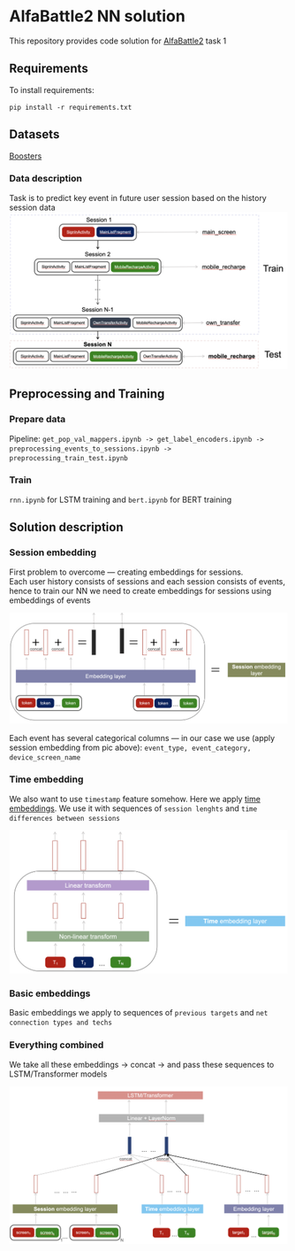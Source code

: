 # AlfaBattle2 NN solution

This repository provides code solution for [AlfaBattle2](https://alfabattle.ru/2) task 1 

## Requirements

To install requirements:

```setup
pip install -r requirements.txt
```

## Datasets
[Boosters](https://boosters.pro/championship/alfabattle2/overview)
### Data description
Task is to predict key event in future user session based on the history session data
![png](diagrams/data.png)

## Preprocessing and Training
### Prepare data
Pipeline: `get_pop_val_mappers.ipynb -> get_label_encoders.ipynb -> preprocessing_events_to_sessions.ipynb -> preprocessing_train_test.ipynb`

### Train
`rnn.ipynb` for LSTM training and `bert.ipynb` for BERT training

## Solution description
### Session embedding
First problem to overcome — creating embeddings for sessions.  
Each user history consists of sessions and each session consists of events, hence to train our NN we need to create embeddings for sessions using embeddings of events  
  
    
![png](diagrams/sess_emb.png)  

Each event has several categorical columns — in our case we use (apply session embedding from pic above): `event_type, event_category, device_screen_name`

### Time embedding
We also want to use `timestamp` feature somehow. Here we apply [time embeddings](https://arxiv.org/abs/1708.00065). We use it with sequences of `session lenghts` and `time differences between sessions`   
  
  
![png](diagrams/time_emb.png)   

### Basic embeddings  
Basic embeddings we apply to sequences of `previous targets` and `net connection types and techs`  

### Everything combined
We take all these embeddings -> concat -> and pass these sequences to LSTM/Transformer models  
  
  
![png](diagrams/whole.png)  
